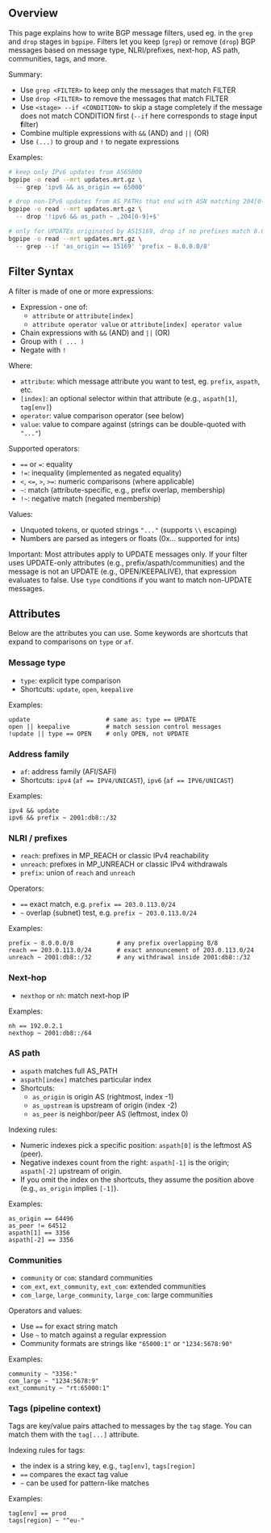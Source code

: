 ## Overview

This page explains how to write BGP message filters, used eg. in the `grep` and `drop` stages in `bgpipe`.
Filters let you keep (`grep`) or remove (`drop`) BGP messages based on message type,
NLRI/prefixes, next-hop, AS path, communities, tags, and more.

Summary:

- Use `grep <FILTER>` to keep only the messages that match FILTER
- Use `drop <FILTER>` to remove the messages that match FILTER
- Use `<stage> --if <CONDITION>` to skip a stage completely if the message does not match CONDITION first (`--if` here corresponds to stage **i**nput **f**ilter)
- Combine multiple expressions with `&&` (AND) and `||` (OR)
- Use `(...)` to group and `!` to negate expressions

Examples:

```bash
# keep only IPv6 updates from AS65000
bgpipe -o read --mrt updates.mrt.gz \
  -- grep 'ipv6 && as_origin == 65000'

# drop non-IPv6 updates from AS_PATHs that end with ASN matching 204[0-9]+
bgpipe -o read --mrt updates.mrt.gz \
  -- drop '!ipv6 && as_path ~ ,204[0-9]+$'

# only for UPDATEs originated by AS15169, drop if no prefixes match 8.0.0.0/8
bgpipe -o read --mrt updates.mrt.gz \
  -- grep --if 'as_origin == 15169' 'prefix ~ 8.0.0.0/8'
```

## Filter Syntax

A filter is made of one or more expressions:

* Expression - one of:
    * `attribute` or `attribute[index]`
    * `attribute operator value` or `attribute[index] operator value`
* Chain expressions with `&&` (AND) and `||` (OR)
* Group with `( ... )`
* Negate with `!`

Where:

* `attribute`: which message attribute you want to test, eg. `prefix`, `aspath`, etc.
* `[index]`: an optional selector within that attribute (e.g., `aspath[1]`, `tag[env]`)
* `operator`: value comparison operator (see below)
* `value`: value to compare against (strings can be double-quoted with `"..."`)

Supported operators:

- `==` or `=`: equality
- `!=`: inequality (implemented as negated equality)
- `<`, `<=`, `>`, `>=`: numeric comparisons (where applicable)
- `~`: match (attribute-specific, e.g., prefix overlap, membership)
- `!~`: negative match (negated membership)

Values:

- Unquoted tokens, or quoted strings `"..."` (supports `\\` escaping)
- Numbers are parsed as integers or floats (0x... supported for ints)

Important: Most attributes apply to UPDATE messages only. If your filter
uses UPDATE-only attributes (e.g., prefix/aspath/communities) and the message
is not an UPDATE (e.g., OPEN/KEEPALIVE), that expression evaluates to false.
Use `type` conditions if you want to match non-UPDATE messages.

## Attributes

Below are the attributes you can use. Some keywords are
shortcuts that expand to comparisons on `type` or `af`.

### Message type

- `type`: explicit type comparison
- Shortcuts: `update`, `open`, `keepalive`

Examples:

```text
update                     # same as: type == UPDATE
open || keepalive          # match session control messages
!update || type == OPEN    # only OPEN, not UPDATE
```

### Address family

- `af`: address family (AFI/SAFI)
- Shortcuts: `ipv4` (`af == IPV4/UNICAST`), `ipv6` (`af == IPV6/UNICAST`)

Examples:

```text
ipv4 && update
ipv6 && prefix ~ 2001:db8::/32
```

### NLRI / prefixes

- `reach`: prefixes in MP_REACH or classic IPv4 reachability
- `unreach`: prefixes in MP_UNREACH or classic IPv4 withdrawals
- `prefix`: union of `reach` and `unreach`

Operators:

- `==` exact match, e.g. `prefix == 203.0.113.0/24`
- `~` overlap (subnet) test, e.g. `prefix ~ 203.0.113.0/24`

Examples:

```text
prefix ~ 8.0.0.0/8            # any prefix overlapping 8/8
reach == 203.0.113.0/24       # exact announcement of 203.0.113.0/24
unreach ~ 2001:db8::/32       # any withdrawal inside 2001:db8::/32
```

### Next-hop

- `nexthop` or `nh`: match next-hop IP

Examples:

```text
nh == 192.0.2.1
nexthop ~ 2001:db8::/64
```

### AS path

 * `aspath` matches full AS_PATH
 * `aspath[index]` matches particular index
 * Shortcuts:
    * `as_origin` is origin AS (rightmost, index -1)
    * `as_upstream` is upstream of origin (index -2)
    * `as_peer` is neighbor/peer AS (leftmost, index 0)

Indexing rules:

- Numeric indexes pick a specific position: `aspath[0]` is the leftmost AS (peer).
- Negative indexes count from the right: `aspath[-1]` is the origin; `aspath[-2]` upstream of origin.
- If you omit the index on the shortcuts, they assume the position above (e.g., `as_origin` implies `[-1]`).

Examples:

```text
as_origin == 64496
as_peer != 64512
aspath[1] == 3356
aspath[-2] == 3356
```

### Communities

- `community` or `com`: standard communities
- `com_ext`, `ext_community`, `ext_com`: extended communities
- `com_large`, `large_community`, `large_com`: large communities

Operators and values:

- Use `==` for exact string match
- Use `~` to match against a regular expression
- Community formats are strings like `"65000:1"` or `"1234:5678:90"`

Examples:

```text
community ~ "3356:"
com_large ~ "1234:5678:9"
ext_community ~ "rt:65000:1"
```

### Tags (pipeline context)

Tags are key/value pairs attached to messages by the `tag` stage.
You can match them with the `tag[...]` attribute.

Indexing rules for tags:

 * the index is a string key, e.g., `tag[env]`, `tags[region]`
 * `==` compares the exact tag value
 * `~` can be used for pattern-like matches

Examples:

```text
tag[env] == prod
tags[region] ~ "^eu-"
```
